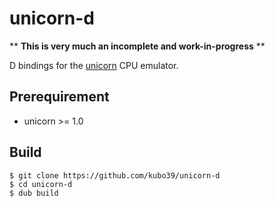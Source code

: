 # unicorn-d

** **This is very much an incomplete and work-in-progress** **

D bindings for the [unicorn](http://www.unicorn-engine.org/) CPU emulator.

## Prerequirement

* unicorn >= 1.0

## Build

```console
$ git clone https://github.com/kubo39/unicorn-d
$ cd unicorn-d
$ dub build
```
